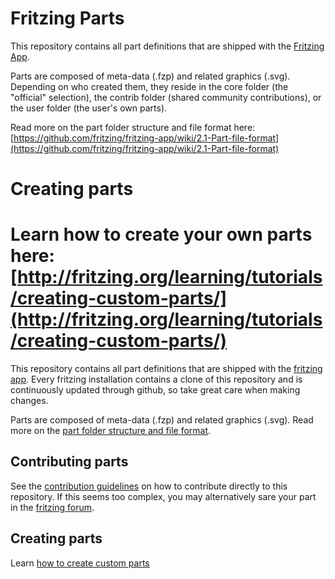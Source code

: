 # Fritzing Parts

This repository contains all part definitions that are shipped with the [Fritzing App](https://github.com/fritzing/fritzing-app).

Parts are composed of meta-data (.fzp) and related graphics (.svg). Depending on who created them, they reside in the core folder (the "official" selection), the contrib folder (shared community contributions), or the user folder (the user's own parts).

Read more on the part folder structure and file format here: [https://github.com/fritzing/fritzing-app/wiki/2.1-Part-file-format](https://github.com/fritzing/fritzing-app/wiki/2.1-Part-file-format)

# Creating parts

Learn how to create your own parts here: [http://fritzing.org/learning/tutorials/creating-custom-parts/](http://fritzing.org/learning/tutorials/creating-custom-parts/)
=======
This repository contains all part definitions that are shipped with the [fritzing app](https://github.com/fritzing/fritzing-app). Every fritzing installation contains a clone of this repository and is continuously updated through github, so take great care when making changes.

Parts are composed of meta-data (.fzp) and related graphics (.svg). Read more on the [part folder structure and file format](https://github.com/fritzing/fritzing-app/wiki/2.1-Part-file-format).

## Contributing parts

See the [contribution guidelines](https://github.com/fritzing/fritzing-parts/blob/master/CONTRIBUTING.md) on how to contribute directly to this repository. If this seems too complex, you may alternatively sare your part in the [fritzing forum](http://forum.fritzing.org/c/parts-submit).

## Creating parts

Learn [how to create custom parts](http://fritzing.org/learning/tutorials/creating-custom-parts/)

